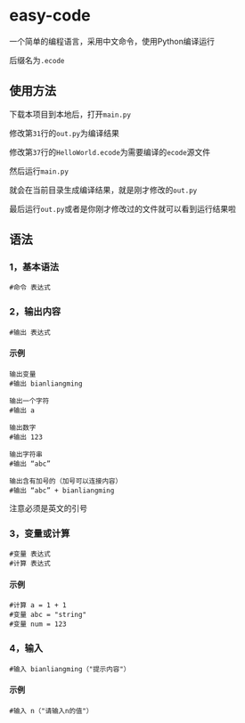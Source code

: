 # easy-code

一个简单的编程语言，采用中文命令，使用Python编译运行

后缀名为`.ecode`

## 使用方法

下载本项目到本地后，打开`main.py`

修改第`31`行的`out.py`为编译结果

修改第`37`行的`HelloWorld.ecode`为需要编译的`ecode`源文件

然后运行`main.py`

就会在当前目录生成编译结果，就是刚才修改的`out.py`

最后运行`out.py`或者是你刚才修改过的文件就可以看到运行结果啦

## 语法

### 1，基本语法

```
#命令 表达式
```

### 2，输出内容

```
#输出 表达式
```

#### 示例

```
输出变量
#输出 bianliangming

输出一个字符
#输出 a

输出数字
#输出 123

输出字符串
#输出 “abc”

输出含有加号的（加号可以连接内容）
#输出 “abc” + bianliangming
```

注意必须是英文的引号

### 3，变量或计算

```
#变量 表达式
#计算 表达式
```

#### 示例

```
#计算 a = 1 + 1
#变量 abc = "string"
#变量 num = 123
```

### 4，输入

```
#输入 bianliangming（"提示内容"）
```

#### 示例

```
#输入 n（"请输入n的值"）
```